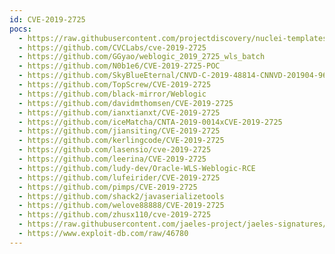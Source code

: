 ```yaml
---
id: CVE-2019-2725
pocs:
  - https://raw.githubusercontent.com/projectdiscovery/nuclei-templates/master/cves/CVE-2019-2725.yaml
  - https://github.com/CVCLabs/cve-2019-2725
  - https://github.com/GGyao/weblogic_2019_2725_wls_batch
  - https://github.com/N0b1e6/CVE-2019-2725-POC
  - https://github.com/SkyBlueEternal/CNVD-C-2019-48814-CNNVD-201904-961
  - https://github.com/TopScrew/CVE-2019-2725
  - https://github.com/black-mirror/Weblogic
  - https://github.com/davidmthomsen/CVE-2019-2725
  - https://github.com/ianxtianxt/CVE-2019-2725
  - https://github.com/iceMatcha/CNTA-2019-0014xCVE-2019-2725
  - https://github.com/jiansiting/CVE-2019-2725
  - https://github.com/kerlingcode/CVE-2019-2725
  - https://github.com/lasensio/cve-2019-2725
  - https://github.com/leerina/CVE-2019-2725
  - https://github.com/ludy-dev/Oracle-WLS-Weblogic-RCE
  - https://github.com/lufeirider/CVE-2019-2725
  - https://github.com/pimps/CVE-2019-2725
  - https://github.com/shack2/javaserializetools
  - https://github.com/welove88888/CVE-2019-2725
  - https://github.com/zhusx110/cve-2019-2725
  - https://raw.githubusercontent.com/jaeles-project/jaeles-signatures/master/cves/oracle-weblogic-rce-cve-2019-2725.yaml
  - https://www.exploit-db.com/raw/46780
---
```

